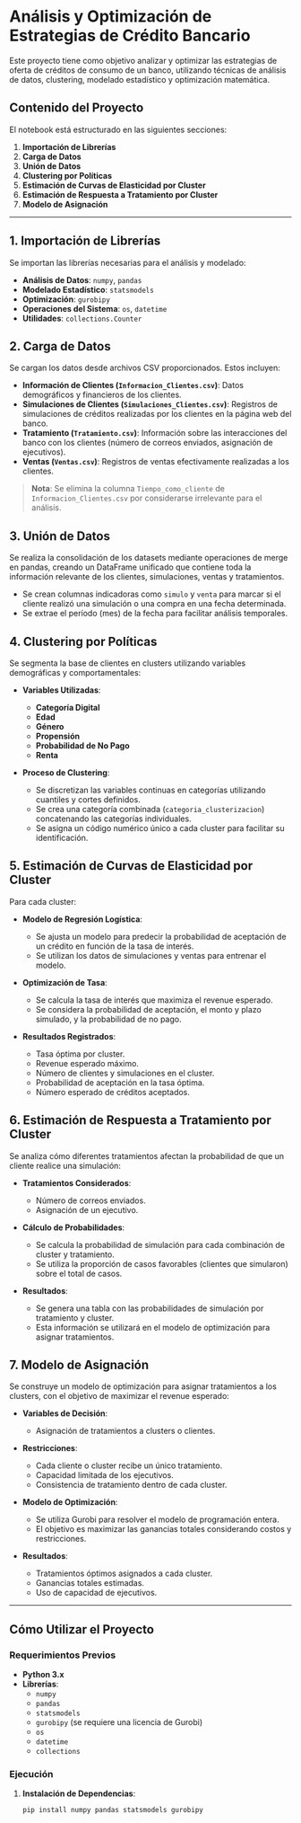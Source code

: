 # Análisis y Optimización de Estrategias de Crédito Bancario

Este proyecto tiene como objetivo analizar y optimizar las estrategias de oferta de créditos de consumo de un banco, utilizando técnicas de análisis de datos, clustering, modelado estadístico y optimización matemática.

## Contenido del Proyecto

El notebook está estructurado en las siguientes secciones:

1. **Importación de Librerías**
2. **Carga de Datos**
3. **Unión de Datos**
4. **Clustering por Políticas**
5. **Estimación de Curvas de Elasticidad por Cluster**
6. **Estimación de Respuesta a Tratamiento por Cluster**
7. **Modelo de Asignación**

---

## 1. Importación de Librerías

Se importan las librerías necesarias para el análisis y modelado:

- **Análisis de Datos**: `numpy`, `pandas`
- **Modelado Estadístico**: `statsmodels`
- **Optimización**: `gurobipy`
- **Operaciones del Sistema**: `os`, `datetime`
- **Utilidades**: `collections.Counter`

## 2. Carga de Datos

Se cargan los datos desde archivos CSV proporcionados. Estos incluyen:

- **Información de Clientes (`Informacion_Clientes.csv`)**: Datos demográficos y financieros de los clientes.
- **Simulaciones de Clientes (`Simulaciones_Clientes.csv`)**: Registros de simulaciones de créditos realizadas por los clientes en la página web del banco.
- **Tratamiento (`Tratamiento.csv`)**: Información sobre las interacciones del banco con los clientes (número de correos enviados, asignación de ejecutivos).
- **Ventas (`Ventas.csv`)**: Registros de ventas efectivamente realizadas a los clientes.

> **Nota**: Se elimina la columna `Tiempo_como_cliente` de `Informacion_Clientes.csv` por considerarse irrelevante para el análisis.

## 3. Unión de Datos

Se realiza la consolidación de los datasets mediante operaciones de merge en pandas, creando un DataFrame unificado que contiene toda la información relevante de los clientes, simulaciones, ventas y tratamientos.

- Se crean columnas indicadoras como `simulo` y `venta` para marcar si el cliente realizó una simulación o una compra en una fecha determinada.
- Se extrae el período (mes) de la fecha para facilitar análisis temporales.

## 4. Clustering por Políticas

Se segmenta la base de clientes en clusters utilizando variables demográficas y comportamentales:

- **Variables Utilizadas**:
  - **Categoría Digital**
  - **Edad**
  - **Género**
  - **Propensión**
  - **Probabilidad de No Pago**
  - **Renta**

- **Proceso de Clustering**:
  - Se discretizan las variables continuas en categorías utilizando cuantiles y cortes definidos.
  - Se crea una categoría combinada (`categoria_clusterizacion`) concatenando las categorías individuales.
  - Se asigna un código numérico único a cada cluster para facilitar su identificación.

## 5. Estimación de Curvas de Elasticidad por Cluster

Para cada cluster:

- **Modelo de Regresión Logística**:
  - Se ajusta un modelo para predecir la probabilidad de aceptación de un crédito en función de la tasa de interés.
  - Se utilizan los datos de simulaciones y ventas para entrenar el modelo.

- **Optimización de Tasa**:
  - Se calcula la tasa de interés que maximiza el revenue esperado.
  - Se considera la probabilidad de aceptación, el monto y plazo simulado, y la probabilidad de no pago.

- **Resultados Registrados**:
  - Tasa óptima por cluster.
  - Revenue esperado máximo.
  - Número de clientes y simulaciones en el cluster.
  - Probabilidad de aceptación en la tasa óptima.
  - Número esperado de créditos aceptados.

## 6. Estimación de Respuesta a Tratamiento por Cluster

Se analiza cómo diferentes tratamientos afectan la probabilidad de que un cliente realice una simulación:

- **Tratamientos Considerados**:
  - Número de correos enviados.
  - Asignación de un ejecutivo.

- **Cálculo de Probabilidades**:
  - Se calcula la probabilidad de simulación para cada combinación de cluster y tratamiento.
  - Se utiliza la proporción de casos favorables (clientes que simularon) sobre el total de casos.

- **Resultados**:
  - Se genera una tabla con las probabilidades de simulación por tratamiento y cluster.
  - Esta información se utilizará en el modelo de optimización para asignar tratamientos.

## 7. Modelo de Asignación

Se construye un modelo de optimización para asignar tratamientos a los clusters, con el objetivo de maximizar el revenue esperado:

- **Variables de Decisión**:
  - Asignación de tratamientos a clusters o clientes.

- **Restricciones**:
  - Cada cliente o cluster recibe un único tratamiento.
  - Capacidad limitada de los ejecutivos.
  - Consistencia de tratamiento dentro de cada cluster.

- **Modelo de Optimización**:
  - Se utiliza Gurobi para resolver el modelo de programación entera.
  - El objetivo es maximizar las ganancias totales considerando costos y restricciones.

- **Resultados**:
  - Tratamientos óptimos asignados a cada cluster.
  - Ganancias totales estimadas.
  - Uso de capacidad de ejecutivos.

---

## Cómo Utilizar el Proyecto

### Requerimientos Previos

- **Python 3.x**
- **Librerías**:
  - `numpy`
  - `pandas`
  - `statsmodels`
  - `gurobipy` (se requiere una licencia de Gurobi)
  - `os`
  - `datetime`
  - `collections`

### Ejecución

1. **Instalación de Dependencias**:

   ```bash
   pip install numpy pandas statsmodels gurobipy
